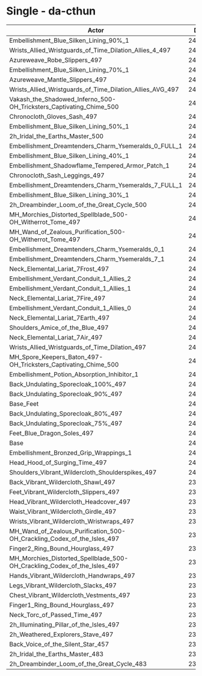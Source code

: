 # Single - da-cthun
| Actor | DPS | Increase |
|---|:---:|:---:|
|Embellishment_Blue_Silken_Lining_90%_1|246628|2.66%|
|Wrists_Allied_Wristguards_of_Time_Dilation_Allies_4_497|245426|2.16%|
|Azureweave_Robe_Slippers_497|245359|2.13%|
|Embellishment_Blue_Silken_Lining_70%_1|245238|2.08%|
|Azureweave_Mantle_Slippers_497|245225|2.07%|
|Wrists_Allied_Wristguards_of_Time_Dilation_Allies_AVG_497|244413|1.73%|
|Vakash_the_Shadowed_Inferno_500-OH_Tricksters_Captivating_Chime_500|244114|1.61%|
|Chronocloth_Gloves_Sash_497|244048|1.58%|
|Embellishment_Blue_Silken_Lining_50%_1|243863|1.51%|
|2h_Iridal_the_Earths_Master_500|243593|1.39%|
|Embellishment_Dreamtenders_Charm_Ysemeralds_0_FULL_1|243234|1.24%|
|Embellishment_Blue_Silken_Lining_40%_1|243230|1.24%|
|Embellishment_Shadowflame_Tempered_Armor_Patch_1|243050|1.17%|
|Chronocloth_Sash_Leggings_497|242871|1.09%|
|Embellishment_Dreamtenders_Charm_Ysemeralds_7_FULL_1|242773|1.05%|
|Embellishment_Blue_Silken_Lining_30%_1|242663|1.01%|
|2h_Dreambinder_Loom_of_the_Great_Cycle_500|242535|0.95%|
|MH_Morchies_Distorted_Spellblade_500-OH_Witherrot_Tome_497|242433|0.91%|
|MH_Wand_of_Zealous_Purification_500-OH_Witherrot_Tome_497|242421|0.90%|
|Embellishment_Dreamtenders_Charm_Ysemeralds_0_1|242295|0.85%|
|Embellishment_Dreamtenders_Charm_Ysemeralds_7_1|242072|0.76%|
|Neck_Elemental_Lariat_7Frost_497|242011|0.73%|
|Embellishment_Verdant_Conduit_1_Allies_2|241970|0.72%|
|Embellishment_Verdant_Conduit_1_Allies_1|241960|0.71%|
|Neck_Elemental_Lariat_7Fire_497|241915|0.69%|
|Embellishment_Verdant_Conduit_1_Allies_0|241903|0.69%|
|Neck_Elemental_Lariat_7Earth_497|241772|0.64%|
|Shoulders_Amice_of_the_Blue_497|241755|0.63%|
|Neck_Elemental_Lariat_7Air_497|241117|0.36%|
|Wrists_Allied_Wristguards_of_Time_Dilation_497|241099|0.35%|
|MH_Spore_Keepers_Baton_497-OH_Tricksters_Captivating_Chime_500|240983|0.31%|
|Embellishment_Potion_Absorption_Inhibitor_1|240833|0.24%|
|Back_Undulating_Sporecloak_100%_497|240768|0.22%|
|Back_Undulating_Sporecloak_90%_497|240608|0.15%|
|Base_Feet|240556|0.13%|
|Back_Undulating_Sporecloak_80%_497|240544|0.12%|
|Back_Undulating_Sporecloak_75%_497|240492|0.10%|
|Feet_Blue_Dragon_Soles_497|240369|0.05%|
|Base|240247|0.00%|
|Embellishment_Bronzed_Grip_Wrappings_1|240227|-0.01%|
|Head_Hood_of_Surging_Time_497|240170|-0.03%|
|Shoulders_Vibrant_Wildercloth_Shoulderspikes_497|240022|-0.09%|
|Back_Vibrant_Wildercloth_Shawl_497|239950|-0.12%|
|Feet_Vibrant_Wildercloth_Slippers_497|239903|-0.14%|
|Head_Vibrant_Wildercloth_Headcover_497|239830|-0.17%|
|Waist_Vibrant_Wildercloth_Girdle_497|239755|-0.20%|
|Wrists_Vibrant_Wildercloth_Wristwraps_497|239707|-0.22%|
|MH_Wand_of_Zealous_Purification_500-OH_Crackling_Codex_of_the_Isles_497|239503|-0.31%|
|Finger2_Ring_Bound_Hourglass_497|239496|-0.31%|
|MH_Morchies_Distorted_Spellblade_500-OH_Crackling_Codex_of_the_Isles_497|239495|-0.31%|
|Hands_Vibrant_Wildercloth_Handwraps_497|239486|-0.32%|
|Legs_Vibrant_Wildercloth_Slacks_497|239458|-0.33%|
|Chest_Vibrant_Wildercloth_Vestments_497|239386|-0.36%|
|Finger1_Ring_Bound_Hourglass_497|239095|-0.48%|
|Neck_Torc_of_Passed_Time_497|238538|-0.71%|
|2h_Illuminating_Pillar_of_the_Isles_497|238243|-0.83%|
|2h_Weathered_Explorers_Stave_497|237936|-0.96%|
|Back_Voice_of_the_Silent_Star_457|237644|-1.08%|
|2h_Iridal_the_Earths_Master_483|232816|-3.09%|
|2h_Dreambinder_Loom_of_the_Great_Cycle_483|232060|-3.41%|

